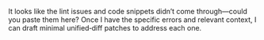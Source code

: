 It looks like the lint issues and code snippets didn’t come through—could you paste them here? Once I have the specific errors and relevant context, I can draft minimal unified‑diff patches to address each one.